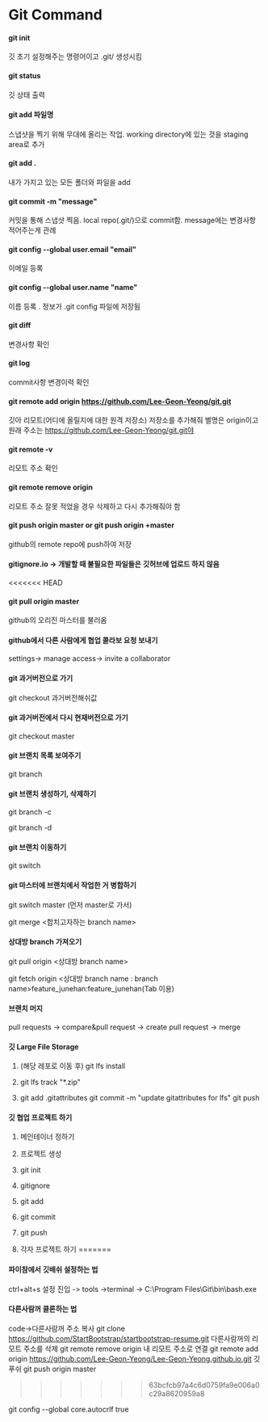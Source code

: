 # Git Command
   
#### git init

깃 초기 설정해주는 명령어이고 .git/ 생성시킴
 
#### git status
     
깃 상태 출력  
    
#### git add 파일명 

스냅샷을 찍기 위해 무대에 올리는 작업.  working directory에 있는 것을 staging area로 추가

#### git add .

내가 가지고 있는 모든 폴더와 파일을 add

#### git commit -m "message"

커밋을 통해 스냅샷 찍음. local repo(.git/)으로 commit함. message에는 변경사항 적어주는게 관례

#### git config --global user.email "email" 

이메일 등록

#### git config --global user.name "name"

이름 등록 . 정보가 .git config 파일에 저장됨

#### git diff 

변경사항 확인

#### git log

commit사항 변경이력 확인

#### git remote add origin https://github.com/Lee-Geon-Yeong/git.git

깃아 리모트(어디에 올릴지에 대한 원격 저장소) 저장소를 추가해줘 별명은 origin이고 원래 주소는 https://github.com/Lee-Geon-Yeong/git.git야

#### git remote -v

리모트 주소 확인

#### git remote remove origin

리모트 주소 잘못 적었을 경우 삭제하고 다시 추가해줘야 함

#### git push origin master or git push origin +master

github의 remote repo에 push하여 저장

#### gitignore.io -> 개발할 때 불필요한 파일들은 깃허브에 업로드 하지 않음 

<<<<<<< HEAD
#### git pull origin master

github의 오리진 마스터를 불러옴 

#### github에서 다른 사람에게 협업 콜라보 요청 보내기

settings-> manage access-> invite a collaborator

#### git 과거버전으로 가기

git checkout 과거버전해쉬값

#### git 과거버전에서 다시 현재버전으로 가기

git checkout master

#### git 브랜치 목록 보여주기

git branch

#### git 브랜치 생성하기, 삭제하기

git branch -c <branch name>

git branch -d <branch name>

#### git 브랜치 이동하기

git switch <branch name>

#### git 마스터에 브랜치에서 작업한 거 병합하기

git switch master (먼저 master로 가서)

git merge <합치고자하는 branch name>

#### 상대방 branch 가져오기

git pull origin <상대방 branch name>

git fetch origin <상대방 branch name : branch name>feature_junehan:feature_junehan(Tab 이용)

#### 브랜치 머지

pull requests -> compare&pull request -> create pull request -> merge

#### 깃 Large File Storage

1. (해당 레포로 이동 후)
git lfs install

2. git lfs track "*.zip"

3. git add .gitattributes
git commit -m "update gitattributes for lfs"
git push



#### 깃 협업 프로젝트 하기

1. 메인테이너 정하기
2.  프로젝트 생성
3. git init
4. gitignore
5. git add
6. git commit
7. git push



1. 각자 프로젝트 하기
=======
#### 파이참에서 깃배쉬 설정하는 법 
ctrl+alt+s 설정 진입 -> tools ->terminal -> C:\Program Files\Git\bin\bash.exe

#### 다른사람꺼 클론하는 법 
code->다른사람꺼 주소 복사
git clone https://github.com/StartBootstrap/startbootstrap-resume.git
다른사람꺼의 리모트 주소를 삭제
git remote remove origin
내 리모트 주소로 연결
git remote add origin https://github.com/Lee-Geon-Yeong/Lee-Geon-Yeong.github.io.git
깃 푸쉬
git push origin master
>>>>>>> 63bcfcb97a4c6d0759fa9e006a0c29a8620959a8

git config --global core.autocrlf true 
